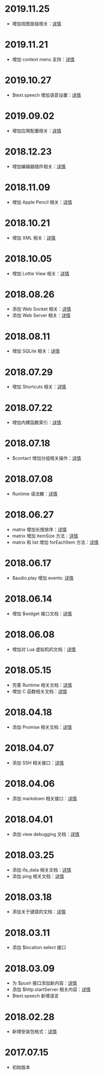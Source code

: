 # 2019.11.25

- 增加视图层级相关：[详情](uikit/view.md)

# 2019.11.21

- 增加 context menu 支持：[详情](uikit/context-menu.md)

# 2019.10.27

- $text.speech 增加语音设置：[详情](extend/text.md)

# 2019.09.02

- 增加应用配置相关：[详情](foundation/prefs.md)

# 2018.12.23

- 增加编辑器插件相关：[详情](extend/editor.md)

# 2018.11.09

- 增加 Apple Pencil 相关：[详情](uikit/view.md)

# 2018.10.21

- 增加 XML 相关：[详情](extend/xml.md)

# 2018.10.05

- 增加 Lottie View 相关：[详情](component/lottie.md)

# 2018.08.26

- 添加 Web Socket 相关：[详情](network/socket.md)
- 添加 Web Server 相关：[详情](network/server.md)

# 2018.08.11

- 增加 SQLite 相关：[详情](sqlite/intro.md)

# 2018.07.29

- 增加 Shortcuts 相关：[详情](shortcuts/intro.md)

# 2018.07.22

- 增加内建函数索引：[详情](function/intro.md)

# 2018.07.18

- $contact 增加分组相关操作：[详情](sdk/contact.md)

# 2018.07.08

- Runtime 语法糖：[详情](runtime/sugar.md)

# 2018.06.27

- matrix 增加长按排序：[详情](component/matrix.md)
- matrix 增加 itemSize 方法：[详情](component/matrix.md)
- matrix 和 list 增加 forEachItem 方法：[详情](component/matrix.md)

# 2018.06.17

- $audio.play 增加 events: [详情](media/audio.md)

# 2018.06.14

- 增加 $widget 接口文档：[详情](widget/method.md)

# 2018.06.08

- 增加对 Lua 虚拟机的文档：[详情](vm/lua.md)

# 2018.05.15

- 完善 Runtime 相关文档：[详情](runtime/blocks.md)
- 增加 C 函数相关文档：[详情](runtime/c.md)

# 2018.04.18

- 添加 Promise 相关文档：[详情](promise/intro.md)

# 2018.04.07

- 添加 SSH 相关接口：[详情](ssh/intro.md)

# 2018.04.06

- 添加 markdown 相关接口：[详情](extend/text.md)

# 2018.04.01

- 添加 view debugging 文档：[详情](uikit/render.md)

# 2018.03.25

- 添加 ifa_data 相关文档：[详情](foundation/network.md)
- 添加 ping 相关文档：[详情](foundation/network.md)

# 2018.03.18

- 添加关于键盘的文档：[详情](keyboard/method.md)

# 2018.03.11

- 添加 $location.select 接口

# 2018.03.09

- 为 $push 接口添加新内容：[详情](extend/push.md)
- 添加 $http.startServer 相关内容：[详情](foundation/network.md)
- $text.speech 新增语言

# 2018.02.28

- 新增安装包格式：[详情](package/intro.md)

# 2017.07.15

- 初始版本
